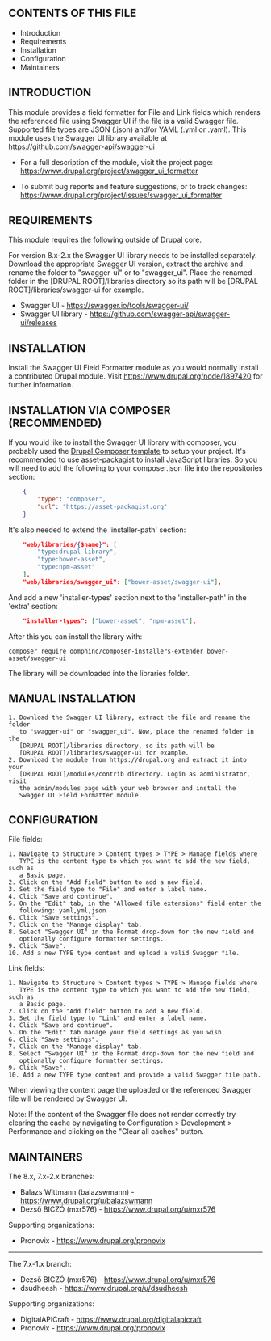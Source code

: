 CONTENTS OF THIS FILE
---------------------

 * Introduction
 * Requirements
 * Installation
 * Configuration
 * Maintainers


INTRODUCTION
------------

This module provides a field formatter for File and Link fields which renders
the referenced file using Swagger UI if the file is a valid Swagger file.
Supported file types are JSON (.json) and/or YAML (.yml or .yaml). This module
uses the Swagger UI library available at
https://github.com/swagger-api/swagger-ui

 * For a full description of the module, visit the project page:
   https://www.drupal.org/project/swagger_ui_formatter

 * To submit bug reports and feature suggestions, or to track changes:
   https://www.drupal.org/project/issues/swagger_ui_formatter


REQUIREMENTS
------------

This module requires the following outside of Drupal core.

For version 8.x-2.x the Swagger UI library needs to be installed separately.
Download the appropriate Swagger UI version, extract the archive and rename the
folder to "swagger-ui" or to "swagger_ui". Place the renamed folder in the
[DRUPAL ROOT]/libraries directory so its path will be
[DRUPAL ROOT]/libraries/swagger-ui for example.

 * Swagger UI - https://swagger.io/tools/swagger-ui/
 * Swagger UI library - https://github.com/swagger-api/swagger-ui/releases


INSTALLATION
------------

Install the Swagger UI Field Formatter module as you would normally install
a contributed Drupal module. Visit https://www.drupal.org/node/1897420 for
further information.


INSTALLATION VIA COMPOSER (RECOMMENDED)
---------------------------------------

If you would like to install the Swagger UI library with composer, you
probably used the [Drupal Composer template](https://github.com/drupal-composer/drupal-project)
to setup your project. It's recommended to use [asset-packagist](https://asset-packagist.org/)
to install JavaScript libraries. So you will need to add the following to your
composer.json file into the repositories section:

```json
    {
        "type": "composer",
        "url": "https://asset-packagist.org"
    }
```

It's also needed to extend the 'installer-path' section:

```json
    "web/libraries/{$name}": [
        "type:drupal-library",
        "type:bower-asset",
        "type:npm-asset"
    ],
    "web/libraries/swagger_ui": ["bower-asset/swagger-ui"],
```
And add a new 'installer-types' section next to the 'installer-path' in the 'extra' section:

```json
    "installer-types": ["bower-asset", "npm-asset"],
```

After this you can install the library with:

```shell
composer require oomphinc/composer-installers-extender bower-asset/swagger-ui
```
The library will be downloaded into the libraries folder.

MANUAL INSTALLATION
-------------------

    1. Download the Swagger UI library, extract the file and rename the folder
       to "swagger-ui" or "swagger_ui". Now, place the renamed folder in the
       [DRUPAL ROOT]/libraries directory, so its path will be
       [DRUPAL ROOT]/libraries/swagger-ui for example.
    2. Download the module from https://drupal.org and extract it into your
       [DRUPAL ROOT]/modules/contrib directory. Login as administrator, visit
       the admin/modules page with your web browser and install the
       Swagger UI Field Formatter module.


CONFIGURATION
-------------

File fields:

    1. Navigate to Structure > Content types > TYPE > Manage fields where
       TYPE is the content type to which you want to add the new field, such as
       a Basic page.
    2. Click on the "Add field" button to add a new field.
    3. Set the field type to "File" and enter a label name.
    4. Click "Save and continue".
    5. On the "Edit" tab, in the "Allowed file extensions" field enter the
       following: yaml,yml,json
    6. Click "Save settings".
    7. Click on the "Manage display" tab.
    8. Select "Swagger UI" in the Format drop-down for the new field and
       optionally configure formatter settings.
    9. Click "Save".
    10. Add a new TYPE type content and upload a valid Swagger file.

Link fields:

    1. Navigate to Structure > Content types > TYPE > Manage fields where
       TYPE is the content type to which you want to add the new field, such as
       a Basic page.
    2. Click on the "Add field" button to add a new field.
    3. Set the field type to "Link" and enter a label name.
    4. Click "Save and continue".
    5. On the "Edit" tab manage your field settings as you wish.
    6. Click "Save settings".
    7. Click on the "Manage display" tab.
    8. Select "Swagger UI" in the Format drop-down for the new field and
       optionally configure formatter settings.
    9. Click "Save".
    10. Add a new TYPE type content and provide a valid Swagger file path.

When viewing the content page the uploaded or the referenced Swagger file will
be rendered by Swagger UI.

Note: If the content of the Swagger file does not render correctly try clearing
the cache by navigating to Configuration > Development > Performance and
clicking on the "Clear all caches" button.


MAINTAINERS
-----------

The 8.x, 7.x-2.x branches:

 * Balazs Wittmann (balazswmann) - https://www.drupal.org/u/balazswmann
 * Dezső BICZÓ (mxr576) - https://www.drupal.org/u/mxr576
 
Supporting organizations:

 * Pronovix - https://www.drupal.org/pronovix

---

The 7.x-1.x branch:

 * Dezső BICZÓ (mxr576) - https://www.drupal.org/u/mxr576
 * dsudheesh - https://www.drupal.org/u/dsudheesh

Supporting organizations:

 * DigitalAPICraft - https://www.drupal.org/digitalapicraft
 * Pronovix - https://www.drupal.org/pronovix